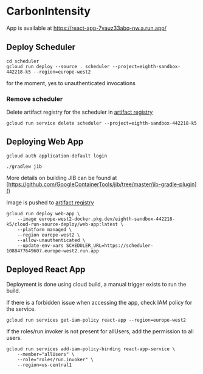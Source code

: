 # CarbonIntensity

App is available at https://react-app-7vauz33abq-nw.a.run.app/

## Deploy Scheduler

```shell
cd scheduler
gcloud run deploy --source . scheduler --project=eighth-sandbox-442218-k5 --region=europe-west2 
```

for the moment, yes to unauthenticated invocations

### Remove scheduler

Delete artifact registry for the scheduler in [artifact registry](https://console.cloud.google.com/artifacts/docker/eighth-sandbox-442218-k5/europe-west2/cloud-run-source-deploy?project=eighth-sandbox-442218-k5)

```shell
gcloud run service delete scheduler --project=eighth-sandbox-442218-k5
```

## Deploying Web App

```shell
gcloud auth application-default login
```

```shell
./gradlew jib
```

More details on building JIB can be found at [https://github.com/GoogleContainerTools/jib/tree/master/jib-gradle-plugin]()

Image is pushed to [artifact registry](https://console.cloud.google.com/artifacts/docker/eighth-sandbox-442218-k5/europe-west2/cloud-run-source-deploy/web-app?inv=1&invt=AbiEwQ&project=eighth-sandbox-442218-k5)

```shell
gcloud run deploy web-app \
    --image europe-west2-docker.pkg.dev/eighth-sandbox-442218-k5/cloud-run-source-deploy/web-app:latest \
    --platform managed \
    --region europe-west2 \
    --allow-unauthenticated \
    --update-env-vars SCHEDULER_URL=https://scheduler-1088477649607.europe-west2.run.app
```

## Deployed React App

Deployment is done using cloud build, a manual trigger exists to run the build.

If there is a forbidden issue when accessing the app, check IAM policy for the service.
```shell
gcloud run services get-iam-policy react-app --region=europe-west2
```
If the roles/run.invoker is not present for allUsers, add the permission to all users.
```shell
gcloud run services add-iam-policy-binding react-app-service \
    --member="allUsers" \
    --role="roles/run.invoker" \
    --region=us-central1
```
